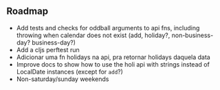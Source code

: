  ## Roadmap

* Add tests and checks for oddball arguments to api fns, including throwing when calendar does not exist (add, holiday?, non-business-day? business-day?)
* Add a cljs perftest run
* Adicionar uma fn holidays na api, pra retornar holidays daquela data 
* Improve docs to show how to use the holi api with strings instead of LocalDate instances (except for `add`?)
* Non-saturday/sunday weekends
